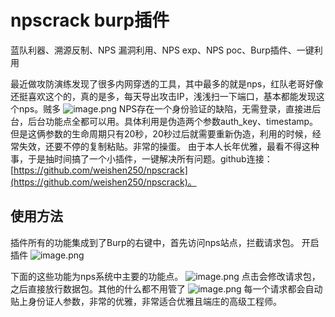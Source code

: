 # npscrack burp插件
蓝队利器、溯源反制、NPS 漏洞利用、NPS exp、NPS poc、Burp插件、一键利用

最近做攻防演练发现了很多内网穿透的工具，其中最多的就是nps，红队老哥好像还挺喜欢这个的，真的是多，每天导出攻击IP，浅浅扫一下端口，基本都能发现这个nps。贼多
![image.png](https://cdn.nlark.com/yuque/0/2023/png/2785435/1676544454463-7763da97-db3c-45ff-a152-49965c32b692.png#averageHue=%23d4e3e5&clientId=u6eb7da8f-1a0b-4&from=paste&height=1135&id=u738442be&name=image.png&originHeight=2270&originWidth=4822&originalType=binary&ratio=2&rotation=0&showTitle=false&size=2146690&status=done&style=none&taskId=u76fc6994-613c-43f8-8d62-8b0dae57b44&title=&width=2411)
NPS存在一个身份验证的缺陷，无需登录，直接进后台，后台功能点全都可以用。具体利用是伪造两个参数auth_key、timestamp。但是这俩参数的生命周期只有20秒，20秒过后就需要重新伪造，利用的时候，经常失效，还要不停的复制粘贴。非常的操蛋。
由于本人长年优雅，最看不得这种事，于是抽时间搞了一个小插件，一键解决所有问题。github连接：[https://github.com/weishen250/npscrack](https://github.com/weishen250/npscrack)。

## 使用方法

插件所有的功能集成到了Burp的右键中，首先访问nps站点，拦截请求包。
开启插件
![image.png](https://cdn.nlark.com/yuque/0/2023/png/2785435/1676560514248-a5c94d0b-cce9-4be7-89aa-4bd40ba5a2f6.png#averageHue=%23f6f5f4&clientId=u6eb7da8f-1a0b-4&from=paste&height=632&id=ub3e36420&name=image.png&originHeight=1264&originWidth=1968&originalType=binary&ratio=2&rotation=0&showTitle=false&size=366403&status=done&style=none&taskId=uf4d0f32c-4d99-4ade-9998-19b00332ab0&title=&width=984)

下面的这些功能为nps系统中主要的功能点。
![image.png](https://cdn.nlark.com/yuque/0/2023/png/2785435/1676560690558-b06975f0-3089-4d58-96b8-b6108058001d.png#averageHue=%23f7f6f5&clientId=u6eb7da8f-1a0b-4&from=paste&height=670&id=ue2219627&name=image.png&originHeight=1340&originWidth=2004&originalType=binary&ratio=2&rotation=0&showTitle=false&size=351047&status=done&style=none&taskId=u6cb48a11-b7b5-4255-af25-6bed656d1c9&title=&width=1002)
点击会修改请求包，之后直接放行数据包。其他的什么都不用管了
![image.png](https://cdn.nlark.com/yuque/0/2023/png/2785435/1676560914747-36336f05-629f-4caa-885b-f5aa9309464b.png#averageHue=%23d7dbdd&clientId=u6eb7da8f-1a0b-4&from=paste&height=809&id=u22c69a51&name=image.png&originHeight=1618&originWidth=2506&originalType=binary&ratio=2&rotation=0&showTitle=false&size=280844&status=done&style=none&taskId=u7179ae0f-b425-41a6-8575-1be9ab83194&title=&width=1253)
每一个请求都会自动贴上身份证人参数，非常的优雅，非常适合优雅且端庄的高级工程师。
